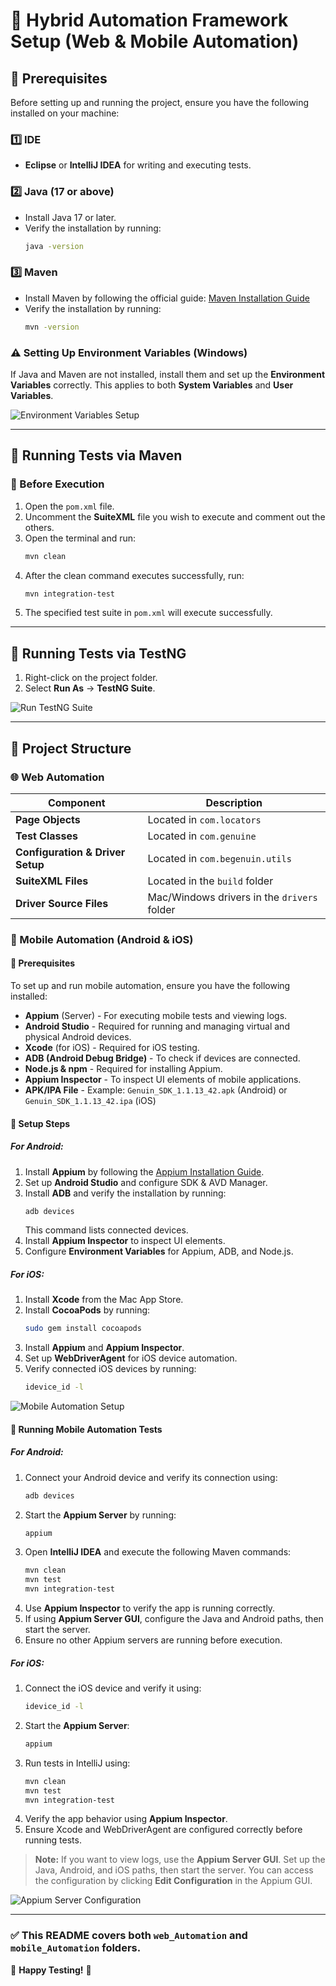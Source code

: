 # 🚀 Hybrid Automation Framework Setup (Web & Mobile Automation)

## 📌 Prerequisites

Before setting up and running the project, ensure you have the following installed on your machine:

### 1️⃣ IDE
- **Eclipse** or **IntelliJ IDEA** for writing and executing tests.

### 2️⃣ Java (17 or above)
- Install Java 17 or later.
- Verify the installation by running:
  ```sh
  java -version
  ```

### 3️⃣ Maven
- Install Maven by following the official guide: [Maven Installation Guide](https://maven.apache.org/install.html)
- Verify the installation by running:
  ```sh
  mvn -version
  ```

### ⚠️ Setting Up Environment Variables (Windows)
If Java and Maven are not installed, install them and set up the **Environment Variables** correctly.
This applies to both **System Variables** and **User Variables**.

![Environment Variables Setup](https://github.com/user-attachments/assets/bc81b44e-2f4a-432d-8e03-53d988279d5b)

---

## 🏃 Running Tests via Maven

### 🔹 Before Execution
1. Open the `pom.xml` file.
2. Uncomment the **SuiteXML** file you wish to execute and comment out the others.
3. Open the terminal and run:
   ```sh
   mvn clean
   ```
4. After the clean command executes successfully, run:
   ```sh
   mvn integration-test
   ```
5. The specified test suite in `pom.xml` will execute successfully.

---

## 🏃 Running Tests via TestNG
1. Right-click on the project folder.
2. Select **Run As** → **TestNG Suite**.

![Run TestNG Suite](https://github.com/user-attachments/assets/0436cd15-424c-45a5-ab96-b48efc85a49d)

---

## 📂 Project Structure

### 🌐 Web Automation

| Component | Description |
|-----------|-------------|
| **Page Objects** | Located in `com.locators` |
| **Test Classes** | Located in `com.genuine` |
| **Configuration & Driver Setup** | Located in `com.begenuin.utils` |
| **SuiteXML Files** | Located in the `build` folder |
| **Driver Source Files** | Mac/Windows drivers in the `drivers` folder |

### 📱 Mobile Automation (Android & iOS)

#### 🔹 Prerequisites
To set up and run mobile automation, ensure you have the following installed:
- **Appium** (Server) - For executing mobile tests and viewing logs.
- **Android Studio** - Required for running and managing virtual and physical Android devices.
- **Xcode** (for iOS) - Required for iOS testing.
- **ADB (Android Debug Bridge)** - To check if devices are connected.
- **Node.js & npm** - Required for installing Appium.
- **Appium Inspector** - To inspect UI elements of mobile applications.
- **APK/IPA File** - Example: `Genuin_SDK_1.1.13_42.apk` (Android) or `Genuin_SDK_1.1.13_42.ipa` (iOS)

#### 🔹 Setup Steps
##### For Android:
1. Install **Appium** by following the [Appium Installation Guide](https://github.com/appium/appium).
2. Set up **Android Studio** and configure SDK & AVD Manager.
3. Install **ADB** and verify the installation by running:
   ```sh
   adb devices
   ```
   This command lists connected devices.
4. Install **Appium Inspector** to inspect UI elements.
5. Configure **Environment Variables** for Appium, ADB, and Node.js.

##### For iOS:
1. Install **Xcode** from the Mac App Store.
2. Install **CocoaPods** by running:
   ```sh
   sudo gem install cocoapods
   ```
3. Install **Appium** and **Appium Inspector**.
4. Set up **WebDriverAgent** for iOS device automation.
5. Verify connected iOS devices by running:
   ```sh
   idevice_id -l
   ```

![Mobile Automation Setup](https://github.com/user-attachments/assets/799a633c-fadf-4d3c-89b0-47aabf2ec7af)

#### 🔹 Running Mobile Automation Tests
##### For Android:
1. Connect your Android device and verify its connection using:
   ```sh
   adb devices
   ```
2. Start the **Appium Server** by running:
   ```sh
   appium
   ```
3. Open **IntelliJ IDEA** and execute the following Maven commands:
   ```sh
   mvn clean
   mvn test
   mvn integration-test
   ```
4. Use **Appium Inspector** to verify the app is running correctly.
5. If using **Appium Server GUI**, configure the Java and Android paths, then start the server.
6. Ensure no other Appium servers are running before execution.

##### For iOS:
1. Connect the iOS device and verify it using:
   ```sh
   idevice_id -l
   ```
2. Start the **Appium Server**:
   ```sh
   appium
   ```
3. Run tests in IntelliJ using:
   ```sh
   mvn clean
   mvn test
   mvn integration-test
   ```
4. Verify the app behavior using **Appium Inspector**.
5. Ensure Xcode and WebDriverAgent are configured correctly before running tests.

> **Note:** If you want to view logs, use the **Appium Server GUI**. Set up the Java, Android, and iOS paths, then start the server. You can access the configuration by clicking **Edit Configuration** in the Appium GUI.

![Appium Server Configuration](https://github.com/user-attachments/assets/c65fef61-5b2a-4c0e-beed-16cf55efdf3e)

---

### ✅ This README covers both `web_Automation` and `mobile_Automation` folders.

🚀 **Happy Testing!** 🎯
